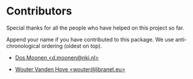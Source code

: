 # Contributors

Special thanks for all the people who have helped on this project so far.

Append your name if you have contributed to this package. We use anti-chronological ordering (oldest on top).

* [Dos Moonen \<d.moonen@nki.nl\>](https://github.com/Darsstar)

* [Wouter Vanden Hove \<wouter@libranet.eu\>](https://github.com/WouterVH)
